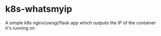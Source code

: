 # k8s-whatsmyip
A simple k8s nginx/uwsgi/flask app which outputs the IP of the container it's running on
